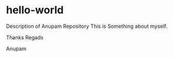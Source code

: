 # hello-world
Description of Anupam Repository
This is Something about myself.

Thanks
Regads

Anupam

